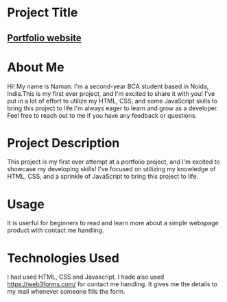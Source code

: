 <h1>Project Title</h1>

<a href="" > <h2 style= "color: royalblue">Portfolio website </h2></a>

<h1> About Me </h1>

Hi! My name is Naman. I'm a second-year BCA student based in Noida, India.This is my first ever project, and I'm excited to share it with you! I've put in a lot of effort to utilize my HTML, CSS, and some JavaScript skills to bring this project to life.I'm always eager to learn and grow as a developer. Feel free to reach out to me if you have any feedback or questions.

<h1>Project Description</h1>

This project is my first ever attempt at a portfolio project, and I'm excited to showcase my developing skills! I've focused on utilizing my knowledge of HTML, CSS, and a sprinkle of JavaScript to bring this project to life.

<h1>Usage</h1>

It is userful for beginners to read and learn more about a simple webspage product with contact me handling.

<h1>Technologies Used</h1>

I had used HTML, CSS and Javascript. I hade also used https://web3forms.com/ for contact me handling. It gives me the details to my mail whenever someone fills the form.
